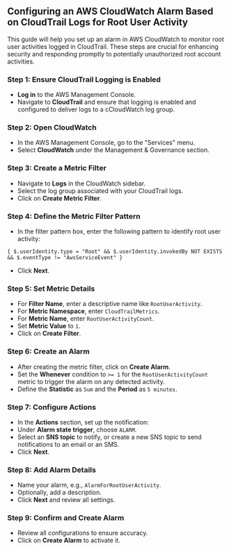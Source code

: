## Configuring an AWS CloudWatch Alarm Based on CloudTrail Logs for Root User Activity

This guide will help you set up an alarm in AWS CloudWatch to monitor root user activities logged in CloudTrail. These steps are crucial for enhancing security and responding promptly to potentially unauthorized root account activities.

### Step 1: Ensure CloudTrail Logging is Enabled
- **Log in** to the AWS Management Console.
- Navigate to **CloudTrail** and ensure that logging is enabled and configured to deliver logs to a cCloudWatch log group.

### Step 2: Open CloudWatch
- In the AWS Management Console, go to the "Services" menu.
- Select **CloudWatch** under the Management & Governance section.

### Step 3: Create a Metric Filter
- Navigate to **Logs** in the CloudWatch sidebar.
- Select the log group associated with your CloudTrail logs.
- Click on **Create Metric Filter**.

### Step 4: Define the Metric Filter Pattern
- In the filter pattern box, enter the following pattern to identify root user activity:
````
{ $.userIdentity.type = "Root" && $.userIdentity.invokedBy NOT EXISTS && $.eventType != "AwsServiceEvent" }
````
- Click **Next**.

### Step 5: Set Metric Details
- For **Filter Name**, enter a descriptive name like `RootUserActivity`.
- For **Metric Namespace**, enter `CloudTrailMetrics`.
- For **Metric Name**, enter `RootUserActivityCount`.
- Set **Metric Value** to `1`.
- Click on **Create Filter**.

### Step 6: Create an Alarm
- After creating the metric filter, click on **Create Alarm**.
- Set the **Whenever** condition to `>= 1` for the `RootUserActivityCount` metric to trigger the alarm on any detected activity.
- Define the **Statistic** as `Sum` and the **Period** as `5 minutes`.

### Step 7: Configure Actions
- In the **Actions** section, set up the notification:
- Under **Alarm state trigger**, choose `ALARM`.
- Select an **SNS topic** to notify, or create a new SNS topic to send notifications to an email or an SMS.
- Click **Next**.

### Step 8: Add Alarm Details
- Name your alarm, e.g., `AlarmForRootUserActivity`.
- Optionally, add a description.
- Click **Next** and review all settings.

### Step 9: Confirm and Create Alarm
- Review all configurations to ensure accuracy.
- Click on **Create Alarm** to activate it.

